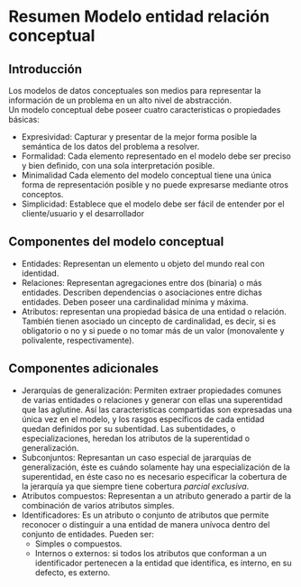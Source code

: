 Resumen Modelo entidad relación conceptual
==========================================

## Introducción

Los modelos de datos conceptuales son medios para representar la información de un problema en un alto nivel de abstracción.  
Un modelo conceptual debe poseer cuatro caracteristicas o propiedades básicas:
*	Expresividad: Capturar y presentar de la mejor forma posible la semántica de los datos del problema a resolver.
*	Formalidad: Cada elemento representado en el modelo debe ser preciso y bien definido, con una sola interpretación posible.
*	Minimalidad Cada elemento del modelo conceptual tiene una única forma de representación posible y no puede expresarse mediante otros conceptos.
*	Simplicidad: Establece que el modelo debe ser fácil de entender por el cliente/usuario y el desarrollador

## Componentes del modelo conceptual

*	Entidades: Representan un elemento u objeto del mundo real con identidad.
*	Relaciones: Representan agregaciones entre dos (binaria) o más entidades. Describen dependencias o asociaciones entre dichas entidades. Deben poseer una cardinalidad mínima y máxima.
*	Atributos: representan una propiedad básica de una entidad o relación. También tienen asociado un cincepto de cardinalidad, es decir, si es obligatorio o no y si puede o no tomar más de un valor (monovalente y polivalente, respectivamente).

## Componentes adicionales

*	Jerarquías de generalización: Permiten extraer propiedades comunes de varias entidades o relaciones y generar con ellas una superentidad que las aglutine. Así las caracteristicas compartidas son expresadas una única vez en el modelo, y los rasgos específicos de cada entidad quedan definidos por su subentidad. Las subentidades, o especializaciones, heredan los atributos de la superentidad o generalización.
*	Subconjuntos: Represantan un caso especial de jararquías de generalización, éste es cuándo solamente hay una especialización de la superentidad, en éste caso no es necesario especificar la cobertura de la jerarquía ya que siempre tiene cobertura *parcial exclusiva*.
*	Atributos compuestos: Representan a un atributo generado a partir de la combinación de varios atributos simples.
*	Identificadores: Es un atributo o conjunto de atributos que permite reconocer o distinguir a una entidad de manera unívoca dentro del conjunto de entidades. Pueden ser:
	*	Simples o compuestos.
	*	Internos o externos: si todos los atributos que conforman a un identificador pertenecen a la entidad que identifica, es interno, en su defecto, es externo.
